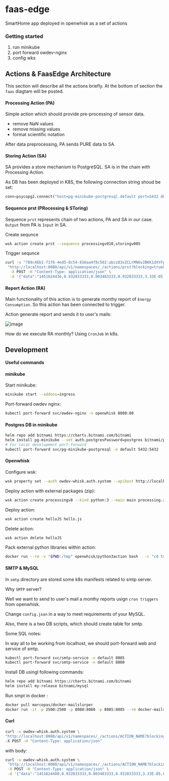 # faas-edge
SmartHome app deployed in openwhisk as a set of actions

### Getting started

1. run minikube
2. port forward owdev-nginx
3. config wks

## Actions & FaasEdge Architecture

This section will describe all the actions briefly.
At the bottom of section the `faas` diagtam will be posted.

#### Processing Action (PA)

Simple action which should provide pre-processing of sensor data.

- remove NaN values
- remove missing values
- format scientific notation

After data preprocessing, PA sends PURE data to SA.


#### Storing Action (SA)

SA provides a store mechanism to PostgreSQL.
SA is in the chain with Processing Action.

As DB has been deployed in K8S, the following connection string shoud be set:

```py
conn=psycopg2.connect("host=pg-minikube-postgresql.default port=5432 dbname=postgres user=postgres password=postgres")
```

#### Sequence prst (PRocessing & SToring)

Sequence `prst` represents chain of two actions, PA and SA in our case. `Output` from PA is `Input` in SA.

Create sequnce
```sh
wsk action create prst --sequence processingv010,storingv005
```

Trigger sequnce
```sh
curl -u "789c46b1-71f6-4ed5-8c54-816aa4f8c502:abczO3xZCLrMN6v2BKK1dXYFpXlPkccOFqm12CdAsMgRU4VrNZ9lyGVCGuMDGIwP" \
 "http://localhost:8080/api/v1/namespaces/_/actions/prst?blocking=true&result=true" \
  -X POST -H "Content-Type: application/json" \
  -d '{"data":"1451624436,0.932833333,0.003483333,0.932833333,3.33E-05,0.0207,0.061916667,0.442633333,0.12415,0.006983333,0.013083333,0.000416667,0.00015,0,0.03135,0.001016667,0.004066667,0.001516667,0.003483333,36.14,clear-night,0.62,10,Clear,29.26,1016.91,9.18,cloudCover,282,0,24.4,0"}'
```

#### Report Action (RA)

Main functionality of this action is to generate monthy report of `Energy Consumption`.
So this action has been connected to trigger.

Action generate report and sends it to user's mails:

![image](https://user-images.githubusercontent.com/47954575/189460430-f5af0d6f-4c4a-4f94-8a7f-ed04f7004e8d.png)


How do we execute RA monthly? Using `CronJob` in k8s.

## Development

#### Useful commands

#### minikube 

Start minikube:
```sh
minikube start --addons=ingress
```

Port-forward owdev nginx:

```sh
kubectl port-forward svc/owdev-nginx -n openwhisk 8080:80
```

#### Postgres DB in minikube

```sh
helm repo add bitnami https://charts.bitnami.com/bitnami
helm install pg-minikube --set auth.postgresPassword=postgres bitnami/postgresql
# For locac development port-forward
kubectl port-forward svc/pg-minikube-postgresql -n default 5432:5432
```

#### Openwhisk

Configure wsk:
```sh
wsk property set --auth owdev-whisk.auth.system --apihost http://localhost:8080
```

Deploy action with external packages (zip):
```sh
wsk action create processingv8 --kind python:3 --main main processing.zip
```

Deploy action:
```sh
wsk action create helloJS hello.js
```

Delete action:
```sh
wsk action delete helloJS
```

Pack external python libraries within action:
```sh
docker run --rm -v "$PWD:/tmp" openwhisk/python3action bash   -c "cd tmp && virtualenv virtualenv && source virtualenv/bin/activate && pip install -r requirements.txt"
```

#### SMTP & MySQL

In `smtp` directory are stored some k8s manifests related to smtp server.

Why `SMTP` server? 

Well we want to send to user's mail a monthy reports usign `cron triggers` from openwhisk.

Change `config.json` in a way to meet requirements of your MySQL.

Also, there is a two DB scripts, which should create table for smtp.

Some SQL notes:

In way all to be working from localhost, we should port-forward web and service of smtp.

```sh
kubectl port-forward svc/smtp-service -n default 8085
kubectl port-forward svc/smtp-service -n default 8080
```

Install DB usingl following commands:

```sh
helm repo add bitnami https://charts.bitnami.com/bitnami
helm install my-release bitnami/mysql
```

Run smpt in docker :

```sh
docker pull marcopas/docker-mailslurper
docker run -it -p 2500:2500 -p 8080:8080 -p 8085:8085 --rm docker-mailslurper
```

#### Curl

```sh
curl -u owdev-whisk.auth.system \
"http://localhost:8080/api/v1/namespaces/_/actions/ACTION_NAME?blocking=true&result=true" \
-X POST -H "Content-Type: application/json"
```

with body:
```sh
curl -u owdev-whisk.auth.system \
 "http://localhost:8080/api/v1/namespaces/_/actions/ACTION_NAME?blocking=true&result=true" \
 -X POST -H "Content-Type: application/json" \
 -d '{"data":"1451624400,0.932833333,0.003483333,0.932833333,3.33E-05,0.0207,0.061916667,0.442633333,0.12415,0.006983333,0.013083333,0.000416667,0.00015,0,0.03135,0.001016667,0.004066667,0.001516667,0.003483333,36.14,clear-night,0.62,10,Clear,29.26,1016.91,9.18,cloudCover,282,0,24.4,0"}'
```
